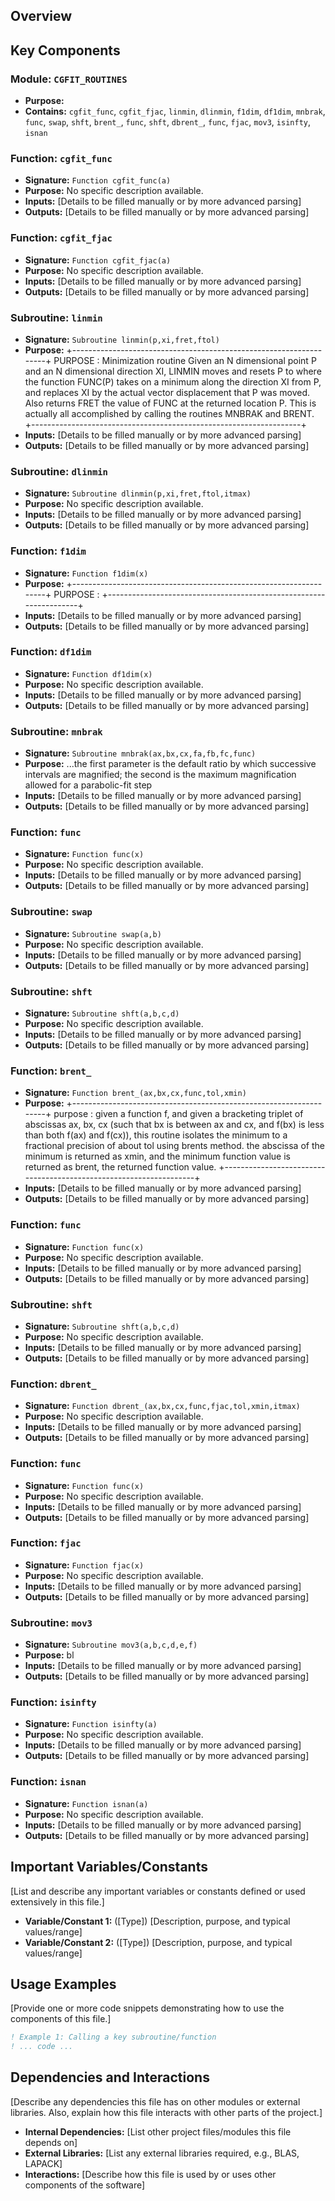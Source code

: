 ## Overview

## Key Components

### Module: `CGFIT_ROUTINES`
- **Purpose:**
- **Contains:** `cgfit_func`, `cgfit_fjac`, `linmin`, `dlinmin`, `f1dim`, `df1dim`, `mnbrak`, `func`, `swap`, `shft`, `brent_`, `func`, `shft`, `dbrent_`, `func`, `fjac`, `mov3`, `isinfty`, `isnan`

### Function: `cgfit_func`
- **Signature:** `Function cgfit_func(a)`
- **Purpose:** No specific description available.
- **Inputs:** [Details to be filled manually or by more advanced parsing]
- **Outputs:** [Details to be filled manually or by more advanced parsing]

### Function: `cgfit_fjac`
- **Signature:** `Function cgfit_fjac(a)`
- **Purpose:** No specific description available.
- **Inputs:** [Details to be filled manually or by more advanced parsing]
- **Outputs:** [Details to be filled manually or by more advanced parsing]

### Subroutine: `linmin`
- **Signature:** `Subroutine linmin(p,xi,fret,ftol)`
- **Purpose:** +-------------------------------------------------------------------+
  PURPOSE  : Minimization routine
  Given an N dimensional point P and an N dimensional direction
  XI, LINMIN moves and resets P to where the function FUNC(P) takes
  on a minimum
  along the direction XI from P, and replaces XI by the actual vector
  displacement that P was moved.  Also returns FRET the value of
  FUNC at the returned location P.
  This is actually all accomplished by calling the routines
  MNBRAK and BRENT.
  +-------------------------------------------------------------------+
- **Inputs:** [Details to be filled manually or by more advanced parsing]
- **Outputs:** [Details to be filled manually or by more advanced parsing]

### Subroutine: `dlinmin`
- **Signature:** `Subroutine dlinmin(p,xi,fret,ftol,itmax)`
- **Purpose:** No specific description available.
- **Inputs:** [Details to be filled manually or by more advanced parsing]
- **Outputs:** [Details to be filled manually or by more advanced parsing]

### Function: `f1dim`
- **Signature:** `Function f1dim(x)`
- **Purpose:** +-------------------------------------------------------------------+
  PURPOSE  :
  +-------------------------------------------------------------------+
- **Inputs:** [Details to be filled manually or by more advanced parsing]
- **Outputs:** [Details to be filled manually or by more advanced parsing]

### Function: `df1dim`
- **Signature:** `Function df1dim(x)`
- **Purpose:** No specific description available.
- **Inputs:** [Details to be filled manually or by more advanced parsing]
- **Outputs:** [Details to be filled manually or by more advanced parsing]

### Subroutine: `mnbrak`
- **Signature:** `Subroutine mnbrak(ax,bx,cx,fa,fb,fc,func)`
- **Purpose:** ...the first parameter is the default ratio by which successive intervals
  are magnified; the second is the maximum magnification allowed for a
  parabolic-fit step
- **Inputs:** [Details to be filled manually or by more advanced parsing]
- **Outputs:** [Details to be filled manually or by more advanced parsing]

### Function: `func`
- **Signature:** `Function func(x)`
- **Purpose:** No specific description available.
- **Inputs:** [Details to be filled manually or by more advanced parsing]
- **Outputs:** [Details to be filled manually or by more advanced parsing]

### Subroutine: `swap`
- **Signature:** `Subroutine swap(a,b)`
- **Purpose:** No specific description available.
- **Inputs:** [Details to be filled manually or by more advanced parsing]
- **Outputs:** [Details to be filled manually or by more advanced parsing]

### Subroutine: `shft`
- **Signature:** `Subroutine shft(a,b,c,d)`
- **Purpose:** No specific description available.
- **Inputs:** [Details to be filled manually or by more advanced parsing]
- **Outputs:** [Details to be filled manually or by more advanced parsing]

### Function: `brent_`
- **Signature:** `Function brent_(ax,bx,cx,func,tol,xmin)`
- **Purpose:** +-------------------------------------------------------------------+
  purpose  :
  given a function f, and given a bracketing triplet of
  abscissas ax, bx, cx (such that bx is between ax and cx,
  and f(bx) is less than both f(ax) and f(cx)), this routine
  isolates the minimum to a fractional precision of about tol
  using brents method. the abscissa of the minimum is returned
  as xmin, and the minimum function value is returned as brent,
  the returned function value.
  +-------------------------------------------------------------------+
- **Inputs:** [Details to be filled manually or by more advanced parsing]
- **Outputs:** [Details to be filled manually or by more advanced parsing]

### Function: `func`
- **Signature:** `Function func(x)`
- **Purpose:** No specific description available.
- **Inputs:** [Details to be filled manually or by more advanced parsing]
- **Outputs:** [Details to be filled manually or by more advanced parsing]

### Subroutine: `shft`
- **Signature:** `Subroutine shft(a,b,c,d)`
- **Purpose:** No specific description available.
- **Inputs:** [Details to be filled manually or by more advanced parsing]
- **Outputs:** [Details to be filled manually or by more advanced parsing]

### Function: `dbrent_`
- **Signature:** `Function dbrent_(ax,bx,cx,func,fjac,tol,xmin,itmax)`
- **Purpose:** No specific description available.
- **Inputs:** [Details to be filled manually or by more advanced parsing]
- **Outputs:** [Details to be filled manually or by more advanced parsing]

### Function: `func`
- **Signature:** `Function func(x)`
- **Purpose:** No specific description available.
- **Inputs:** [Details to be filled manually or by more advanced parsing]
- **Outputs:** [Details to be filled manually or by more advanced parsing]

### Function: `fjac`
- **Signature:** `Function fjac(x)`
- **Purpose:** No specific description available.
- **Inputs:** [Details to be filled manually or by more advanced parsing]
- **Outputs:** [Details to be filled manually or by more advanced parsing]

### Subroutine: `mov3`
- **Signature:** `Subroutine mov3(a,b,c,d,e,f)`
- **Purpose:** bl
- **Inputs:** [Details to be filled manually or by more advanced parsing]
- **Outputs:** [Details to be filled manually or by more advanced parsing]

### Function: `isinfty`
- **Signature:** `Function isinfty(a)`
- **Purpose:** No specific description available.
- **Inputs:** [Details to be filled manually or by more advanced parsing]
- **Outputs:** [Details to be filled manually or by more advanced parsing]

### Function: `isnan`
- **Signature:** `Function isnan(a)`
- **Purpose:** No specific description available.
- **Inputs:** [Details to be filled manually or by more advanced parsing]
- **Outputs:** [Details to be filled manually or by more advanced parsing]

## Important Variables/Constants

[List and describe any important variables or constants defined or used extensively in this file.]

- **Variable/Constant 1:** ([Type]) [Description, purpose, and typical values/range]
- **Variable/Constant 2:** ([Type]) [Description, purpose, and typical values/range]

## Usage Examples

[Provide one or more code snippets demonstrating how to use the components of this file.]

```fortran
! Example 1: Calling a key subroutine/function
! ... code ...
```

## Dependencies and Interactions

[Describe any dependencies this file has on other modules or external libraries. Also, explain how this file interacts with other parts of the project.]

- **Internal Dependencies:** [List other project files/modules this file depends on]
- **External Libraries:** [List any external libraries required, e.g., BLAS, LAPACK]
- **Interactions:** [Describe how this file is used by or uses other components of the software]
